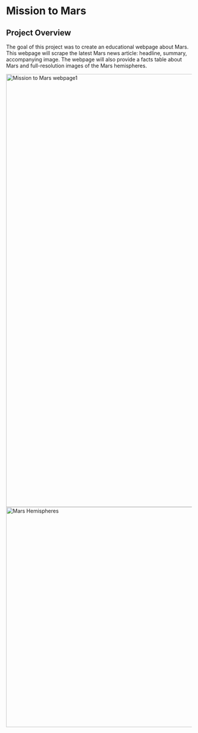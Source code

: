 # Mission to Mars

## Project Overview

The goal of this project was to create an educational webpage about Mars. This webpage will scrape the latest Mars news article: headline, summary, accompanying image. The webpage will also provide a facts table about Mars and full-resolution images of the Mars hemispheres.


<img width="1172" alt="Mission to Mars webpage1" src="https://user-images.githubusercontent.com/88804543/139317698-379cb0c7-ff64-433a-8853-25ad5190d17b.png">

<img width="596" alt="Mars Hemispheres" src="https://user-images.githubusercontent.com/88804543/139317711-6e2e6a2b-ccbe-4c99-b4ce-1a961c84249e.png">
